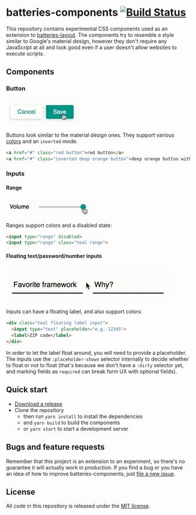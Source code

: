 # batteries-components [![Build Status](https://travis-ci.org/batteries-css/batteries-components.svg?branch=master)](https://travis-ci.org/batteries-css/batteries-components)

This repository contains experimental CSS components used as an extension to [batteries-layout](https://github.com/batteries-css/batteries-layout). The components try to resemble a style similar to Google's material design, however they don't require any JavaScript at all and look good  even if a user doesn't allow websites to execute scripts. 


## Components

### Button

![Animated GIF showing buttons](screenshots/buttons.gif)

Buttons look similar to the material design ones. They support various [colors](src/definitions/colors.less) and an `inverted` mode. 

```html
<a href="#" class="red button">red button</a>
<a href="#" class="inverted deep orange button">deep orange button with white background</a>
```


### Inputs

#### Range

![Animated GIF showing ranges](screenshots/range.gif)

Ranges support colors and a disabled state: 

```html
<input type="range" disabled>
<input type="range" class="teal range">
```

#### Floating text/password/number inputs

![Animated GIF showing the inputs](screenshots/floating-labels.gif)

Inputs can have a floating label, and also support colors: 

```html
<div class="teal floating label input">
  <input type="text" placeholder="e.g. 12345">
  <label>ZIP code</label>
</div>
```

In order to let the label float around, you will need to provide a placeholder. The inputs use the `:placeholder-shown` selector internally to decide whether to float or not to float (that's because we don't have a `:dirty` selector yet, and marking fields as `required` can break form UX with optional fields).


## Quick start

- [Download a release](https://github.com/batteries-css/batteries-components/releases/latest)
- Clone the repository
	- then run `yarn install` to install the dependencies
	- and `yarn build` to build the components
	- or `yarn start` to start a development server


## Bugs and feature requests

Remember that this project is an extension to an experiment, so there's no guarantee it will actually work in production. If you find a bug or you have an idea of how to improve batteries-components, just [file a new issue](https://github.com/batteries-css/batteries-components/issues/new). 


## License

All code in this repository is released under the [MIT license](LICENSE). 
